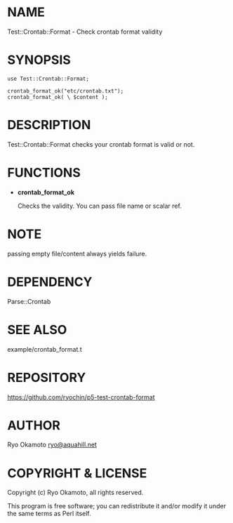 # NAME

Test::Crontab::Format - Check crontab format validity

# SYNOPSIS

    use Test::Crontab::Format;

    crontab_format_ok("etc/crontab.txt");
    crontab_format_ok( \ $content );

# DESCRIPTION

Test::Crontab::Format checks your crontab format is valid or not.

# FUNCTIONS

- __crontab\_format\_ok__

    Checks the validity. You can pass file name or scalar ref.

# NOTE

passing empty file/content always yields failure.

# DEPENDENCY

Parse::Crontab

# SEE ALSO

example/crontab\_format.t

# REPOSITORY

https://github.com/ryochin/p5-test-crontab-format

# AUTHOR

Ryo Okamoto <ryo@aquahill.net>

# COPYRIGHT & LICENSE

Copyright (c) Ryo Okamoto, all rights reserved.

This program is free software; you can redistribute it and/or modify it
under the same terms as Perl itself.
